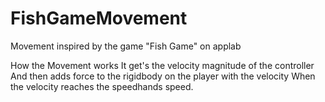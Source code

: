# FishGameMovement
Movement inspired by the game "Fish Game" on applab

How the Movement works
It get's the velocity magnitude of the controller
And then adds force to the rigidbody on the player with the velocity
When the velocity reaches the speedhands speed.

